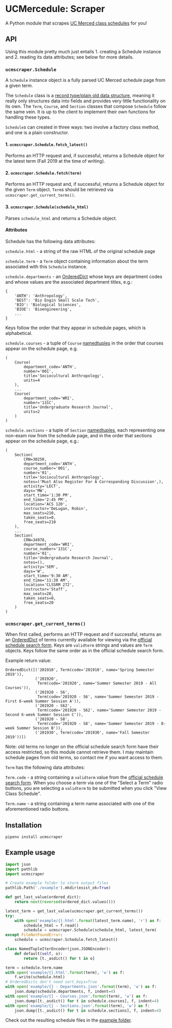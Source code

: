 # UCMercedule: Scraper
A Python module that scrapes [UC Merced class schedules][1] for you!

## API
Using this module pretty much just entails 1. creating a Schedule instance and
2. reading its data attributes; see below for more details.

### `ucmscraper.Schedule`
A `Schedule` instance object is a fully parsed UC Merced schedule page from a
given term.

The `Schedule` class is a [record type/plain old data structure][4], meaning it 
really only structures data into fields and provides very little functionality
on its own. The `Term`, `Course`, and `Section` classes that compose `Schedule`
follow the same vein. It is up to the client to implement their own functions
for handling these types.

`Schedule`s can created in three ways: two involve a factory class method, and
one is a plain constructor.

#### 1. `ucmscraper.Schedule.fetch_latest()`
Performs an HTTP request and, if successful, returns a Schedule object for the
latest term (Fall 2019 at the time of writing).

#### 2. `ucmscraper.Schedule.fetch(term)`
Performs an HTTP request and, if successful, returns a Schedule object for the
given `Term` object. `Term`s should be retrieved via
`ucmscraper.get_current_terms()`.

#### 3. `ucmscraper.Schedule(schedule_html)`
Parses `schedule_html` and returns a Schedule object.

#### Attributes
Schedule has the following data attributes:

`schedule.html` - a string of the raw HTML of the original schedule page

`schedule.term` - a `Term` object containing information about the term
associated with this `Schedule` instance.

`schedule.departments` - an [OrderedDict][2] whose keys are department codes and
whose values are the associated department titles, e.g.:
```
{
    'ANTH': 'Anthropology',
    'BEST': 'Bio Engin Small Scale Tech',
    'BIO': 'Biological Sciences',
    'BIOE': 'Bioengineering',
    ...
}
```
Keys follow the order that they appear in schedule pages, which is alphabetical.

`schedule.courses` - a tuple of `Course` [namedtuples](3) in the order that
courses appear on the schedule page, e.g.
```
(
    Course(
        department_code='ANTH',
        number='001',
        title='Sociocultural Anthropology',
        units=4
    ),
    ...
    Course(
        department_code='WRI',
        number='131C',
        title='Undergraduate Research Journal',
        units=2
    )
)
```

`schedule.sections` - a tuple of `Section` [namedtuples](3), each representing
one non-exam row from the schedule page, and in the order that sections appear
on the schedule page, e.g.:
```
(
    Section(
        CRN=30250,
        department_code='ANTH',
        course_number='001',
        number='01',
        title='Sociocultural Anthropology',
        notes=('Must Also Register For A Corresponding Discussion',),
        activity='LECT',
        days='MW',
        start_time='1:30 PM',
        end_time='2:45 PM',
        location='ACS 120',
        instructor='DeLugan, Robin',
        max_seats=210,
        taken_seats=0,
        free_seats=210
    ),
    ...
    Section(
        CRN=34978,
        department_code='WRI',
        course_number='131C',
        number='01',
        title='Undergraduate Research Journal',
        notes=(),
        activity='SEM',
        days='W',
        start_time='9:30 AM',
        end_time='11:20 AM',
        location='CLSSRM 272',
        instructor='Staff',
        max_seats=20,
        taken_seats=0,
        free_seats=20
    )
)
```

### `ucmscraper.get_current_terms()`
When first called, performs an HTTP request and if successful, returns an
an [OrderedDict][2] of terms currently available for viewing via the
[official schedule search form][1]. Keys are `validterm` strings and values are
`Term` objects. Keys follow the same order as in the official schedule search
form.

Example return value:
```
OrderedDict([('201910', Term(code='201910', name='Spring Semester 2019')),
             ('201920',
              Term(code='201920', name='Summer Semester 2019 - All Courses')),
             ('201920 - S6',
              Term(code='201920 - S6', name='Summer Semester 2019 - First 6-week Summer Session A')),
             ('201920 - S62',
              Term(code='201920 - S62', name='Summer Semester 2019 - Second 6-week Summer Session C')),
             ('201920 - S8',
              Term(code='201920 - S8', name='Summer Semester 2019 - 8-week Summer Session B')),
             ('201930', Term(code='201930', name='Fall Semester 2019'))])
```

Note: old terms no longer on the official schedule search form have their access
restricted, so this module cannot retrieve them. I may maintain schedule pages
from old terms, so contact me if you want access to them. 

`Term` has the following data attributes:

`Term.code` - a string containing a `validterm` value from the
[official schedule search form][1]. When you choose a term via one of the
"Select a Term" radio buttons, you are selecting a `validterm` to be submitted
when you click "View Class Schedule".

`Term.name` - a string containing a term name associated with one of the
aforementioned radio buttons.

## Installation
```
pipenv install ucmscraper
```

## Example usage
```python
import json
import pathlib
import ucmscraper

# Create example folder to store output files
pathlib.Path('./example').mkdir(exist_ok=True)

def get_last_value(ordered_dict):
    return next(reversed(ordered_dict.values()))

latest_term = get_last_value(ucmscraper.get_current_terms())
try:
    with open('example/{}.html'.format(latest_term.name), 'r') as f:
        schedule_html = f.read()
        schedule = ucmscraper.Schedule(schedule_html, latest_term)
except FileNotFoundError:
    schedule = ucmscraper.Schedule.fetch_latest()

class NamedTupleIterEncoder(json.JSONEncoder):
    def default(self, o):
        return [t._asdict() for t in o]

term = schedule.term.name
with open('example/{}.html'.format(term), 'w') as f:
    f.write(schedule.html)
# OrderedDicts don't need sort_keys=True
with open('example/{} - Departments.json'.format(term), 'w') as f:
    json.dump(schedule.departments, f, indent=4)
with open('example/{} - Courses.json'.format(term), 'w') as f:
    json.dump([t._asdict() for t in schedule.courses], f, indent=4)
with open('example/{} - Sections.json'.format(term), 'w') as f:
    json.dump([t._asdict() for t in schedule.sections], f, indent=4)
```
Check out the resulting schedule files in the [example folder](example/).

[1]: https://mystudentrecord.ucmerced.edu/pls/PROD/xhwschedule.p_selectsubject
[2]: https://docs.python.org/3.5/library/collections.html#collections.OrderedDict
[3]: https://docs.python.org/3.5/library/collections.html#collections.namedtuple
[4]: https://en.wikipedia.org/wiki/Record_(computer_science)